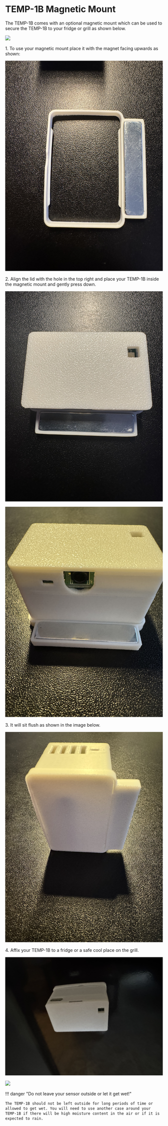 # TEMP-1B Magnetic Mount

The TEMP-1B comes with an optional magnetic mount which can be used to secure the TEMP-1B to your fridge or grill as shown below.

![](assets/temp1b-magnetic-mount-proper-mounting-explained-resized.png)

1\. To use your magnetic mount place it with the magnet facing upwards as shown:

![](assets/temp1b-magnetic-mount-pic-1.jpg)

2\. Align the lid with the hole in the top right and place your TEMP-1B inside the magnetic mount and gently press down.

![](assets/temp1b-magnetic-mount-installed-pic-1.jpg)

![](assets/temp1b-magnetic-mount-installed-pic-2.jpg)

3\. It will sit flush as shown in the image below.

![](assets/temp1b-magnetic-mount-installed-pic-3-1.jpg)

4\. Affix your TEMP-1B to a fridge or a safe cool place on the grill.

![](assets/temp1b-magnetic-mount-safe-outside-fridge-mounting.jpg)

![](assets/temp1b-magnetic-mount-safe-grill-mounting.jpg)

!!! danger "Do not leave your sensor outside or let it get wet!"

    The TEMP-1B should not be left outside for long periods of time or allowed to get wet. You will need to use another case around your TEMP-1B if there will be high moisture content in the air or if it is expected to rain.